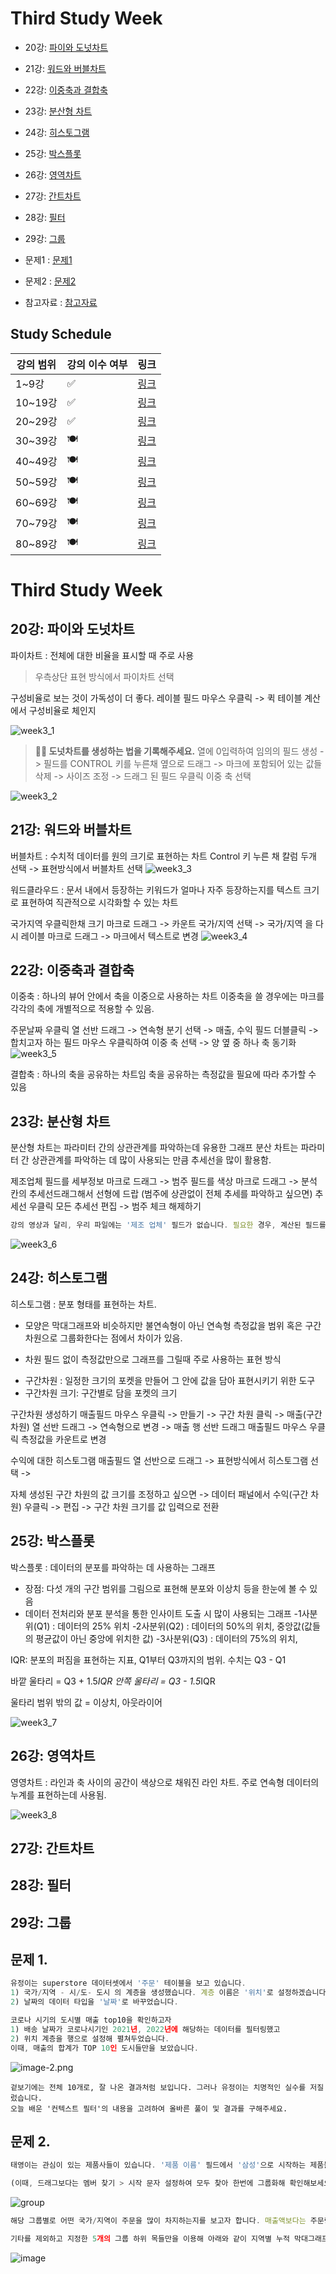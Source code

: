 # Third Study Week

- 20강: [파이와 도넛차트](#20강-파이와-도넛차트)

- 21강: [워드와 버블차트](#21강-워드와-버블차트)

- 22강: [이중축과 결합축](#22강-이중축과-결합축)

- 23강: [분산형 차트](#23강-분산형-차트)

- 24강: [히스토그램](#24강-히스토그램)

- 25강: [박스플롯](#25강-박스플롯)

- 26강: [영역차트](#26강-영역차트)

- 27강: [간트차트](#27강-간트차트)

- 28강: [필터](#28강-필터)

- 29강: [그룹](#29강-그룹)


- 문제1 : [문제1](#문제1)

- 문제2 : [문제2](#문제2)

- 참고자료 : [참고자료](#참고-자료)



## Study Schedule

| 강의 범위     | 강의 이수 여부 | 링크                                                                                                        |
|--------------|---------|-----------------------------------------------------------------------------------------------------------|
| 1~9강        |  ✅      | [링크](https://youtu.be/3ovkUe-TP1w?si=CRjj99Qm300unSWt)       |
| 10~19강      | ✅      | [링크](https://www.youtube.com/watch?v=AXkaUrJs-Ko&list=PL87tgIIryGsa5vdz6MsaOEF8PK-YqK3fz&index=75)       |
| 20~29강      | ✅      | [링크](https://www.youtube.com/watch?v=Qcl4l6p-gHM)      |
| 30~39강      | 🍽️      | [링크](https://www.youtube.com/watch?v=e6J0Ljd6h44&list=PL87tgIIryGsa5vdz6MsaOEF8PK-YqK3fz&index=55)       |
| 40~49강      | 🍽️      | [링크](https://www.youtube.com/watch?v=AXkaUrJs-Ko&list=PL87tgIIryGsa5vdz6MsaOEF8PK-YqK3fz&index=45)       |
| 50~59강      | 🍽️      | [링크](https://www.youtube.com/watch?v=AXkaUrJs-Ko&list=PL87tgIIryGsa5vdz6MsaOEF8PK-YqK3fz&index=35)       |
| 60~69강      | 🍽️      | [링크](https://www.youtube.com/watch?v=AXkaUrJs-Ko&list=PL87tgIIryGsa5vdz6MsaOEF8PK-YqK3fz&index=25)       |
| 70~79강      | 🍽️      | [링크](https://www.youtube.com/watch?v=AXkaUrJs-Ko&list=PL87tgIIryGsa5vdz6MsaOEF8PK-YqK3fz&index=15)       |
| 80~89강      | 🍽️      | [링크](https://www.youtube.com/watch?v=AXkaUrJs-Ko&list=PL87tgIIryGsa5vdz6MsaOEF8PK-YqK3fz&index=5)        |


<!-- 여기까진 그대로 둬 주세요-->
<!-- 이 안에 들어오는 텍스트는 주석입니다. -->

# Third Study Week

## 20강: 파이와 도넛차트
<!-- 파이와 도넛차트에 관해 배우게 된 점을 적어주세요 -->
파이차트 : 전체에 대한 비율을 표시할 때 주로 사용
> 우측상단 표현 방식에서 파이차트 선택

구성비율로 보는 것이 가독성이 더 좋다. 
레이블 필드 마우스 우클릭 -> 퀵 테이블 계산에서 구성비율로 체인지 

![week3_1](../img/week3_1.png)

> **🧞‍♀️ 도넛차트를 생성하는 법을 기록해주세요.**
열에 0입력하여 임의의 필드 생성 -> 필드를 CONTROL 키를 누른채 옆으로 드래그 -> 마크에 포함되어 있는 값들 삭제 -> 사이즈 조정 -> 드래그 된 필드 우클릭 이중 축 선택 

![week3_2](../img/week3_2.png)

## 21강: 워드와 버블차트
<!-- 워드와 버블차트에 관해 배우게 된 점을 적어주세요 -->

버블차트 : 수치적 데이터를 원의 크기로 표현하는 차트
Control 키 누른 채 칼럼 두개 선택 -> 표현방식에서 버블차트 선택 
![week3_3](../img/week3_3.png)

워드클라우드 : 문서 내에서 등장하는 키워드가 얼마나 자주 등장하는지를 텍스트 크기로 표현하여 직관적으로 시각화할 수 있는 차트

국가지역 우클릭한채 크기 마크로 드래그 -> 카운트 국가/지역 선택 -> 국가/지역 을 다시 레이블 마크로 드래그 -> 마크에서 텍스트로 변경 
![week3_4](../img/week3_4.png)

## 22강: 이중축과 결합축
<!-- 이중축과 결합축에 관해 배우게 된 점을 적어주세요 -->

이중축 : 하나의 뷰어 안에서 축을 이중으로 사용하는 차트
이중축을 쓸 경우에는 마크를 각각의 축에 개별적으로 적용할 수 있음. 

주문날짜 우클릭 열 선반 드래그 -> 연속형 분기 선택 -> 매출, 수익 필드 더블클릭 -> 합치고자 하는 필드 마우스 우클릭하여 이중 축 선택 -> 양 옆 중 하나 축 동기화
![week3_5](../img/week5_.png)

결합축 : 하나의 축을 공유하는 차트임
축을 공유하는 측정값을 필요에 따라 추가할 수 있음

## 23강: 분산형 차트
<!-- 분산형 차트에 관해 배우게 된 점을 적어주세요 -->

분산형 차트는 파라미터 간의 상관관계를 파악하는데 유용한 그래프 
분산 차트는 파라미터 간 상관관계를 파악하는 데 많이 사용되는 만큼 추세선을 많이 활용함.

제조업체 필드를 세부정보 마크로 드래그 -> 범주 필드를 색상 마크로 드래그 -> 분석 칸의 추세선드래그해서 선형에 드랍 (범주에 상관없이 전체 추세를 파악하고 싶으면) 추세선 우클릭 모든 추세선 편집 -> 범주 체크 해제하기
```js
강의 영상과 달리, 우리 파일에는 '제조 업체' 필드가 없습니다. 필요한 경우, 계산된 필드를 이용해 'SPLIT([제품 이름], ' ', 1)'를 '제조 업체'로 정의하시고 세부 정보에 놓아주세요.
```
![week3_6](../img/week6_.png)


## 24강: 히스토그램
<!-- 히스토그램에 관해 배우게 된 점을 적어주세요 -->

히스토그램 : 분포 형태를 표현하는 차트. 

- 모양은 막대그래프와 비슷하지만 불연속형이 아닌 연속형 측정값을 범위 혹은 구간 차원으로 그룹화한다는 점에서 차이가 있음. 

- 차원 필드 없이 측정값만으로 그래프를 그릴때 주로 사용하는 표현 방식
* 구간차원 : 일정한 크기의 포켓을 만들어 그 안에 값을 담아 표현시키기 위한 도구
* 구간차원 크기: 구간별로 담을 포켓의 크기

구간차원 생성하기
매출필드 마우스 우클릭 -> 만들기 -> 구간 차원 클릭 -> 매출(구간차원) 열 선반 드래그 -> 연속형으로 변경 -> 매출 행 선반 드래그 매출필드 마우스 우클릭 측정값을 카운트로 변경

수익에 대한 히스토그램
매출필드 열 선반으로 드래그 -> 표현방식에서 히스토그램 선택 ->

자체 생성된 구간 차원의 값 크기를 조정하고 싶으면 -> 데이터 패널에서 수익(구간 차원) 우클릭 -> 편집 -> 구간 차원 크기를 값 입력으로 전환

## 25강: 박스플롯
<!-- 박스플롯에 관해 배우게 된 점을 적어주세요 -->

박스플롯 : 데이터의 분포를 파악하는 데 사용하는 그래프
- 장점: 다섯 개의 구간 범위를 그림으로 표현해 분포와 이상치 등을 한눈에 볼 수 있음
- 데이터 전처리와 분포 분석을 통한 인사이트 도출 시 많이 사용되는 그래프
-1사분위(Q1) : 데이터의 25% 위치
-2사분위(Q2) : 데이터의 50%의 위치, 중앙값(값들의 평균값이 아닌 중앙에 위치한 값)
-3사분위(Q3) : 데이터의 75%의 위치, 

IQR: 분포의 퍼짐을 표현하는 지표, Q1부터 Q3까지의 범위. 수치는 Q3 - Q1

바깥 울타리 = Q3 + 1.5*IQR
안쪽 울타리 = Q3 - 1.5*IQR

울타리 범위 밖의 값 = 이상치, 아웃라이어

![week3_7](../img/week7_.png)

## 26강: 영역차트
<!-- 영역차트에 관해 배우게 된 점을 적어주세요 -->

영영차트 : 라인과 축 사이의 공간이 색상으로 채워진 라인 차트. 주로 연속형 데이터의 누계를 표현하는데 사용됨. 

![week3_8](../img/week8_.png)

## 27강: 간트차트
<!-- 간트차트에 관해 배우게 된 점을 적어주세요 -->

## 28강: 필터
<!-- 필터에 관해 배우게 된 점을 적어주세요 -->

## 29강: 그룹
<!-- 그룹에 관해 배우게 된 점을 적어주세요 -->

## 문제 1.

```js
유정이는 superstore 데이터셋에서 '주문' 테이블을 보고 있습니다.
1) 국가/지역 - 시/도- 도시 의 계층을 생성했습니다. 계층 이름은 '위치'로 설정하겠습니다.
2) 날짜의 데이터 타입을 '날짜'로 바꾸었습니다.

코로나 시기의 도시별 매출 top10을 확인하고자
1) 배송 날짜가 코로나시기인 2021년, 2022년에 해당하는 데이터를 필터링했고
2) 위치 계층을 행으로 설정해 펼쳐두었습니다.
이때, 매출의 합계가 TOP 10인 도시들만을 보았습니다.
```

![image-2.png](https://github.com/yousrchive/tableau/blob/main/study/img/1st%20study/image-4.png?raw=true)

```
겉보기에는 전체 10개로, 잘 나온 결과처럼 보입니다. 그러나 유정이는 치명적인 실수를 저질렀습니다.
오늘 배운 '컨텍스트 필터'의 내용을 고려하여 올바른 풀이 및 결과를 구해주세요.
```

<!-- DArt-B superstore가 아닌 개인 superstore 파일을 사용했다면 값이 다르게 표시될 수 있습니다.-->

## 문제 2.

```js
태영이는 관심이 있는 제품사들이 있습니다. '제품 이름' 필드에서 '삼성'으로 시작하는 제품들을 'Samsung group'으로, 'Apple'으로 시작하는 제품들을 'Apple group'으로, 'Canon'으로 시작하는 제품들을 'Canon group'으로, 'HP'로 시작하는 제품들을 'HP group', 'Logitech'으로 시작하는 제품들을 'Logitech group'으로 그룹화해서 보려고 합니다. 나머지는 기타로 설정해주세요. 이 그룹화를 명명하는 필드는 'Product Name Group'으로 설정해주세요.

(이때, 드래그보다는 멤버 찾기 > 시작 문자 설정하여 모두 찾아 한번에 그룹화해 확인해보세요.)
```

![group](https://github.com/yousrchive/BUSINESS-INTELLIGENCE-TABLEAU/blob/main/study/img/3rd%20study/%E1%84%89%E1%85%B3%E1%84%8F%E1%85%B3%E1%84%85%E1%85%B5%E1%86%AB%E1%84%89%E1%85%A3%E1%86%BA%202024-09-18%20%E1%84%8B%E1%85%A9%E1%84%92%E1%85%AE%204.33.47.png?raw=true)

```js
해당 그룹별로 어떤 국가/지역이 주문을 많이 차지하는지를 보고자 합니다. 매출액보다는 주문량을 보고 싶으므로, 주문Id의 카운트로 계산하겠습니다.

기타를 제외하고 지정한 5개의 그룹 하위 목들만을 이용해 아래와 같이 지역별 누적 막대그래프를 그려봐주세요.
```

![image](https://github.com/yousrchive/BUSINESS-INTELLIGENCE-TABLEAU/blob/main/study/img/3rd%20study/%E1%84%89%E1%85%B3%E1%84%8F%E1%85%B3%E1%84%85%E1%85%B5%E1%86%AB%E1%84%89%E1%85%A3%E1%86%BA%202024-09-18%20%E1%84%8B%E1%85%A9%E1%84%92%E1%85%AE%204.37.55.png?raw=true)

